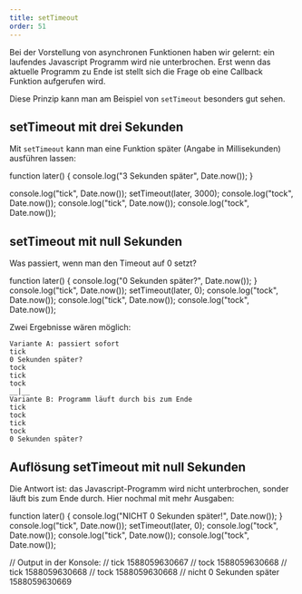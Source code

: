 ```yaml
---
title: setTimeout
order: 51
---
```


Bei der Vorstellung von asynchronen Funktionen haben wir gelernt:
ein laufendes Javascript Programm wird nie unterbrochen.
Erst wenn das aktuelle Programm zu Ende ist
stellt sich die Frage ob eine Callback Funktion aufgerufen wird.

Diese Prinzip kann man am Beispiel von `setTimeout` besonders gut sehen.

## setTimeout mit drei Sekunden

Mit `setTimeout` kann man eine Funktion später (Angabe in Millisekunden)
ausführen lassen:

<javascript caption="asynchron">
function later() {
  console.log("3 Sekunden später", Date.now());
}

console.log("tick", Date.now());
setTimeout(later, 3000);
console.log("tock", Date.now());
console.log("tick", Date.now());
console.log("tock", Date.now());
</javascript>

## setTimeout mit null Sekunden

Was passiert, wenn man den Timeout auf 0 setzt?

<javascript caption="asynchron">
function later() {
  console.log("0 Sekunden später?", Date.now());
}
console.log("tick", Date.now());
setTimeout(later, 0);
console.log("tock", Date.now());
console.log("tick", Date.now());
console.log("tock", Date.now());
</javascript>

Zwei Ergebnisse wären möglich:

```
Variante A: passiert sofort
tick
0 Sekunden später?
tock
tick
tock
__|__
Variante B: Programm läuft durch bis zum Ende
tick
tock
tick
tock
0 Sekunden später?
```

##  Auflösung setTimeout mit null Sekunden

Die Antwort ist: das Javascript-Programm wird nicht unterbrochen,
sonder läuft bis zum Ende durch.  Hier nochmal mit mehr Ausgaben:

<javascript caption="asynchron">
function later() {
  console.log("NICHT 0 Sekunden später!", Date.now());
}
console.log("tick", Date.now());
setTimeout(later, 0);
console.log("tock", Date.now());
console.log("tick", Date.now());
console.log("tock", Date.now());

// Output in der Konsole:
// tick 1588059630667
// tock 1588059630668
// tick 1588059630668
// tock 1588059630668
// nicht 0 Sekunden später 1588059630669
</javascript>


